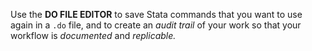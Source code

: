 Use the **DO FILE EDITOR** to save Stata commands that you want to use again in a `.do` file, and to create an *audit trail* of your work so that your workflow is *documented* and *replicable.* 


